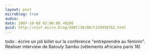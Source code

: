 ```yaml
---
layout: post
microblog: true
audio: 
date: 2007-10-08 02:00:00 +0200
guid: http://xtof.micro.blog/2007/10/08/t319950762.html
---
```

todo : écrire un joli billet sur la conférence "entreprendre au féminin". Réaliser interview de Batouly Sambu (vêtements africains paris 18)
